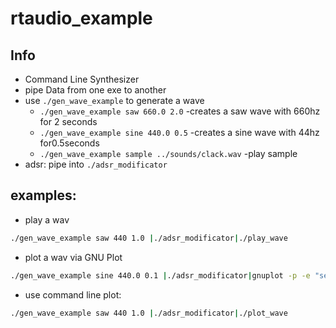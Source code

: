 # rtaudio_example

## Info
- Command Line Synthesizer
- pipe Data from one exe to another
- use `./gen_wave_example` to generate a wave
  - `./gen_wave_example saw 660.0 2.0` -creates a saw wave with 660hz for 2 seconds
  - `./gen_wave_example sine 440.0 0.5` -creates a sine wave with 44hz for0.5seconds
  - `./gen_wave_example sample ../sounds/clack.wav` -play sample
- adsr: pipe into `./adsr_modificator`  

## examples:
- play a wav
```bash
./gen_wave_example saw 440 1.0 |./adsr_modificator|./play_wave
```
- plot a wav via GNU Plot
```bash
./gen_wave_example sine 440.0 0.1 |./adsr_modificator|gnuplot -p -e "set xrange[1:4800]; plot '-' "
```
- use command line plot:
```bash
./gen_wave_example saw 440 1.0 |./adsr_modificator|./plot_wave
```

